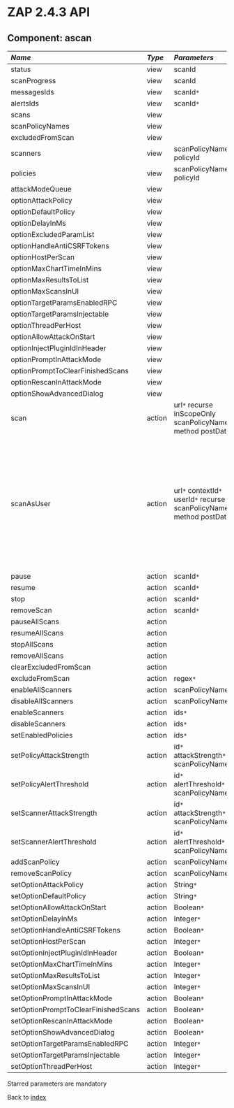 # ZAP 2.4.3 API
## Component: ascan
| _Name_ | _Type_ | _Parameters_ | _Description_ |
|:-------|:-------|:-------------|:--------------|
| status| view | scanId  |  |
| scanProgress| view | scanId  |  |
| messagesIds| view | scanId`*`  |  |
| alertsIds| view | scanId`*`  |  |
| scans| view |  |  |
| scanPolicyNames| view |  |  |
| excludedFromScan| view |  |  |
| scanners| view | scanPolicyName policyId  |  |
| policies| view | scanPolicyName policyId  |  |
| attackModeQueue| view |  |  |
| optionAttackPolicy| view |  |  |
| optionDefaultPolicy| view |  |  |
| optionDelayInMs| view |  |  |
| optionExcludedParamList| view |  |  |
| optionHandleAntiCSRFTokens| view |  |  |
| optionHostPerScan| view |  |  |
| optionMaxChartTimeInMins| view |  |  |
| optionMaxResultsToList| view |  |  |
| optionMaxScansInUI| view |  |  |
| optionTargetParamsEnabledRPC| view |  |  |
| optionTargetParamsInjectable| view |  |  |
| optionThreadPerHost| view |  |  |
| optionAllowAttackOnStart| view |  |  |
| optionInjectPluginIdInHeader| view |  |  |
| optionPromptInAttackMode| view |  |  |
| optionPromptToClearFinishedScans| view |  |  |
| optionRescanInAttackMode| view |  |  |
| optionShowAdvancedDialog| view |  |  |
| scan| action | url`*` recurse inScopeOnly scanPolicyName method postData  |  |
| scanAsUser| action | url`*` contextId`*` userId`*` recurse scanPolicyName method postData  | Active Scans from the perspective of a User, obtained using the given Context ID and User ID. See 'scan' action for more details. |
| pause| action | scanId`*`  |  |
| resume| action | scanId`*`  |  |
| stop| action | scanId`*`  |  |
| removeScan| action | scanId`*`  |  |
| pauseAllScans| action |  |  |
| resumeAllScans| action |  |  |
| stopAllScans| action |  |  |
| removeAllScans| action |  |  |
| clearExcludedFromScan| action |  |  |
| excludeFromScan| action | regex`*`  |  |
| enableAllScanners| action | scanPolicyName  |  |
| disableAllScanners| action | scanPolicyName  |  |
| enableScanners| action | ids`*`  |  |
| disableScanners| action | ids`*`  |  |
| setEnabledPolicies| action | ids`*`  |  |
| setPolicyAttackStrength| action | id`*` attackStrength`*` scanPolicyName  |  |
| setPolicyAlertThreshold| action | id`*` alertThreshold`*` scanPolicyName  |  |
| setScannerAttackStrength| action | id`*` attackStrength`*` scanPolicyName  |  |
| setScannerAlertThreshold| action | id`*` alertThreshold`*` scanPolicyName  |  |
| addScanPolicy| action | scanPolicyName`*`  |  |
| removeScanPolicy| action | scanPolicyName`*`  |  |
| setOptionAttackPolicy| action | String`*`  |  |
| setOptionDefaultPolicy| action | String`*`  |  |
| setOptionAllowAttackOnStart| action | Boolean`*`  |  |
| setOptionDelayInMs| action | Integer`*`  |  |
| setOptionHandleAntiCSRFTokens| action | Boolean`*`  |  |
| setOptionHostPerScan| action | Integer`*`  |  |
| setOptionInjectPluginIdInHeader| action | Boolean`*`  |  |
| setOptionMaxChartTimeInMins| action | Integer`*`  |  |
| setOptionMaxResultsToList| action | Integer`*`  |  |
| setOptionMaxScansInUI| action | Integer`*`  |  |
| setOptionPromptInAttackMode| action | Boolean`*`  |  |
| setOptionPromptToClearFinishedScans| action | Boolean`*`  |  |
| setOptionRescanInAttackMode| action | Boolean`*`  |  |
| setOptionShowAdvancedDialog| action | Boolean`*`  |  |
| setOptionTargetParamsEnabledRPC| action | Integer`*`  |  |
| setOptionTargetParamsInjectable| action | Integer`*`  |  |
| setOptionThreadPerHost| action | Integer`*`  |  |

Starred parameters are mandatory

Back to [index](ApiGen_Index)

